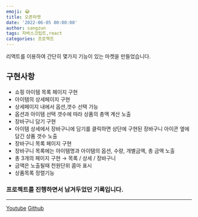 ```yaml
---
emoji: 😂
title: 오픈마켓
date: '2022-06-05 00:00:00'
author: sangzun
tags: 자바스크립트,react
categories: 프로젝트
---
```


리액트를 이용하여 간단히 몇가지 기능이 있는 마켓을 만들었습니다.

## 구현사항

- 쇼핑 아이템 목록 페이지 구현
- 아이템의 상세페이지 구현
- 상세페이지 내에서 옵션,갯수 선택 가능
- 옵션과 아이템 선택 갯수에 따라 상품의 총액 계산 노출
- 장바구니 담기 구현
- 아이템 상세에서 장바구니에 담기를 클릭하면 상단에 구현된 장바구니 아이콘 옆에 담긴 상품 갯수 노출
- 장바구니 목록 페이지 구현
- 장바구니 목록에는 아이템명과 아이템의 옵션, 수량, 개별금액, 총 금액 노출
- 총 3개의 페이지 구현 → 목록 / 상세 / 장바구니
- 금액은 노출될때 천원단위 콤마 표시
- 상품목록 정렬기능

### 프로젝트를 진행하면서 남겨두었던 기록입니다.

---

[Youtube](https://www.youtube.com/channel/UCfYXOsh_ySGqR7Wy8Qw1vPg/videos)
[Github](https://github.com/sangzun-han/open-market)
